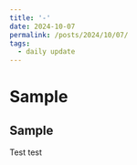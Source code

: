 ```yaml
---
title: '-'
date: 2024-10-07
permalink: /posts/2024/10/07/
tags:
  - daily update
---
```


# Sample

## Sample

Test test